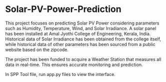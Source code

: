 # Solar-PV-Power-Prediction
This project focuses on predicting Solar PV Power considering parameters such as Humidity, Temperature, Wind, and Solar Irradiance. A solar panel has been installed at Amal Jyothi College of Engineering, Kerala, India. Historical data of Solar Irradiance has been obtained from the college itself, while historical data of other parameters has been sourced from a public website based on the zipcode.

The project has been funded to acquire a Weather Station that measures all data in real-time. This ensures accurate monitoring and prediction.

In SPP Tool file, run app.py files to view the interface.
